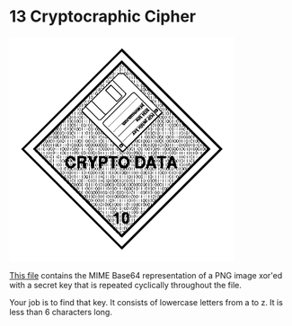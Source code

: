 # 13 Cryptocraphic Cipher

![](cryptocraphic_cipher.png)

[This file](https://gist.githubusercontent.com/cmrosenberg/9094e8c87321cb153e2b/raw/f5bff75bc7b7ac64739333d7b4361365c6eeefdb/gistfile1.txt)
contains the MIME Base64 representation of a PNG image xor'ed with a
secret key that is repeated cyclically throughout the file.

Your job is to find that key. It consists of lowercase letters from a
to z. It is less than 6 characters long.
